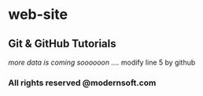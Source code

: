 # web-site

## Git & GitHub Tutorials

_more data is coming soooooon ...._ modify line 5 by github

### All rights reserved @modernsoft.com
